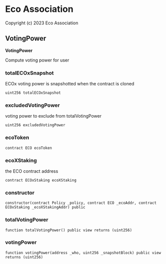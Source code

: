 # Eco Association

Copyright (c) 2023 Eco Association

## VotingPower

**VotingPower**

Compute voting power for user

### totalECOxSnapshot

ECOx voting power is snapshotted when the contract is cloned

  ```solidity
  uint256 totalECOxSnapshot
  ```

### excludedVotingPower

voting power to exclude from totalVotingPower

  ```solidity
  uint256 excludedVotingPower
  ```

### ecoToken

  ```solidity
  contract ECO ecoToken
  ```

### ecoXStaking

the ECO contract address

  ```solidity
  contract ECOxStaking ecoXStaking
  ```

### constructor

  ```solidity
  constructor(contract Policy _policy, contract ECO _ecoAddr, contract ECOxStaking _ecoXStakingAddr) public
  ```

### totalVotingPower

  ```solidity
  function totalVotingPower() public view returns (uint256)
  ```

### votingPower

  ```solidity
  function votingPower(address _who, uint256 _snapshotBlock) public view returns (uint256)
  ```

